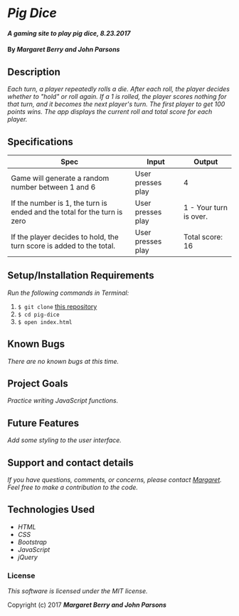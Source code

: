 # _Pig Dice_

#### _A gaming site to play pig dice, 8.23.2017_

#### By _**Margaret Berry and John Parsons**_

## Description
_Each turn, a player repeatedly rolls a die. After each roll, the player decides whether to "hold" or roll again. If a 1 is rolled, the player scores nothing for that turn, and it becomes the next player's turn. The first player to get 100 points wins. The app displays the current roll and total score for each player._

## Specifications
| Spec              | Input | Output |
|-------------------|-------|--------|
| Game will generate a random number between 1 and 6    | User presses play     | 4      |
| If the number is 1, the turn is ended and the total for the turn is zero   | User presses play     | 1 - Your turn is over.      |
| If the player decides to hold, the turn score is added to the total.    | User presses play     | Total score: 16      |

## Setup/Installation Requirements
_Run the following commands in Terminal:_

1. `$ git clone` [this repository](https://github.com/codemargaret/pig-dice.git)
2. `$ cd pig-dice`
3. `$ open index.html`

## Known Bugs
_There are no known bugs at this time._

## Project Goals
_Practice writing JavaScript functions._

## Future Features
_Add some styling to the user interface._

## Support and contact details
_If you have questions, comments, or concerns, please contact [Margaret](codeberry1@gmail.com).  Feel free to make a contribution to the code._

## Technologies Used
* _HTML_
* _CSS_
* _Bootstrap_
* _JavaScript_
* _jQuery_

### License
*This software is licensed under the MIT license.*

Copyright (c) 2017 **_Margaret Berry and John Parsons_**
